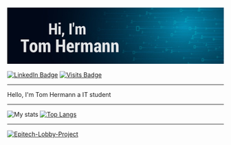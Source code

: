 
![Banner](assets/Banner2.png)

<!-- Social link -->

[![LinkedIn Badge](https://img.shields.io/badge/LinkedIn-Profile-informational?style=flat&logo=linkedin&logoColor=white&color=0D76A8)](https://www.linkedin.com/in/tom-hermann/)
[![Visits Badge](https://badges.pufler.dev/visits/Tom-Hermann/Epitech-Lobby-Project/)](https://github.com/Tom-Hermann/Epitech-Lobby-Project)

---
Hello, I'm Tom Hermann a IT student


---
<!-- GitHub stat -->

![My stats](https://github-readme-stats.vercel.app/api?username=Tom-Hermann&show_icons=true&title_color=ffffff&text_color=c9cacc&icon_color=4AB197&bg_color=1A2B34&hide_border=true)
[![Top Langs](https://github-readme-stats.vercel.app/api/top-langs/?username=Tom-Hermann&layout=compact&title_color=ffffff&text_color=c9cacc&icon_color=4AB197&bg_color=1A2B34&hide_border=true)](https://github.com/anuraghazra/github-readme-stats)

<!-- Pinned Repositories -->

---

[![Epitech-Lobby-Project](https://github-readme-stats.vercel.app/api/pin/?username=Tom-Hermann&repo=Epitech-Lobby-Project&t&title_color=ffffff&text_color=c9cacc&icon_color=4AB197&bg_color=1A2B34&hide_border=true&show_owner=true)](https://github.com/Tom-Hermann/Epitech-Lobby-Project)
